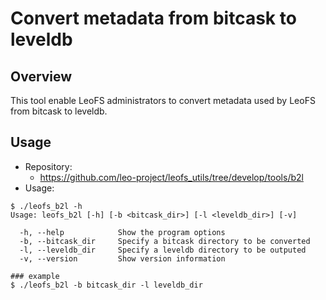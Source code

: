 
Convert metadata from bitcask to leveldb
========================================

Overview
--------

This tool enable LeoFS administrators to convert metadata used by LeoFS from bitcask to leveldb.

Usage
--------

* Repository:
    * https://github.com/leo-project/leofs_utils/tree/develop/tools/b2l
* Usage:

```
$ ./leofs_b2l -h
Usage: leofs_b2l [-h] [-b <bitcask_dir>] [-l <leveldb_dir>] [-v]

  -h, --help            Show the program options
  -b, --bitcask_dir     Specify a bitcask directory to be converted
  -l, --leveldb_dir     Specify a leveldb directory to be outputed
  -v, --version         Show version information

### example
$ ./leofs_b2l -b bitcask_dir -l leveldb_dir
```
